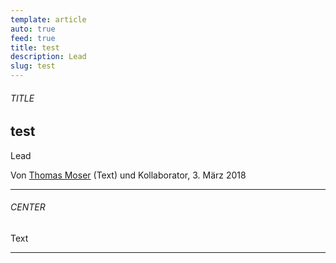 ```yaml
---
template: article
auto: true
feed: true
title: test
description: Lead
slug: test
---
```


<section><h6>TITLE</h6>

# test

Lead

Von [Thomas Moser](/~75ebbabc-d577-4727-a8c9-de5b20a76eab) (Text) und Kollaborator, 3. März 2018

<hr /></section>

<section><h6>CENTER</h6>

Text

<hr /></section>
